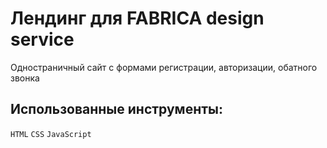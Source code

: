 # Лендинг для FABRICA design servicе
Одностраничный сайт с формами регистрации, авторизации, обатного звонка

## Использованные инструменты:
`HTML`
`CSS`
`JavaScript`
